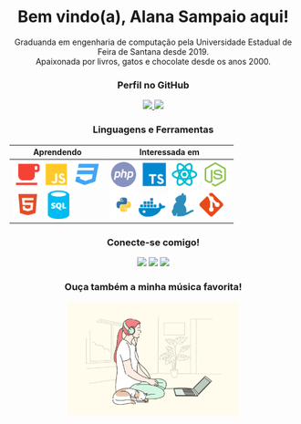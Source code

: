 <div align="center">
    <h1>Bem vindo(a), Alana Sampaio aqui!</h1>
      Graduanda em engenharia de computação pela Universidade Estadual de 
      Feira de Santana desde 2019.
      </br>
      Apaixonada por livros, gatos e chocolate desde os anos 2000.
</div>
  

  <h3 align="center">Perfil no GitHub</h3>
    <div align="center">
      <a href="https://github.com/AlanaSampaio">
        <img height="180em" src="https://github-readme-stats.vercel.app/api?username=AlanaSampaio&show_icons=true&theme=synthwave&include_all_commits=true&count_private=true"/>
      </a>

  <a href="https://github.com/AlanaSampaio">
      <img height="180em" src="https://github-readme-stats.vercel.app/api/top-langs/?username=AlanaSampaio&layout=compact&langs_count=6&theme=synthwave"/>
    </a>
  </div>

<div align="center">
<h3>Linguagens e Ferramentas</h3>
      
Aprendendo | Interessada em 
------------------- | -------------------
<img src="/assets/java.svg" alt="java" width="50"/><img src="/assets/javascript.svg" alt="javascript" width="50" /> <img src="/assets/css.svg" alt="css3" width="50"/> <br /> <img src="/assets/html.svg" alt="html5"  width="50"/> <img src="/assets/sql.svg" alt="sql" width="50"/> | <img src="/assets/php.svg" alt="php" width="50"/> <img src="/assets/typescript.svg" alt="typescript" width="50"/> <img src="/assets/react.svg" alt="react" width="50"/> <img src="/assets/nodejs.svg" alt="nodejs" width="50"/></br><img src="/assets/python.svg" alt="python"  width="50"/><img src="/assets/docker.svg" alt="docker" width="50"/> <img src="/assets/yarn.svg" alt="yarn" width="50"/><img src="/assets/git.svg" alt="git" width="50"/>
</div>

<h3 align="center">Conecte-se comigo!</h3>
 
<div align="center"> 
  <a href="https://www.instagram.com/a1la2na3/" target="_blank"><img src="https://img.shields.io/badge/-Instagram-%23E4405F?style=for-the-badge&logo=instagram&logoColor=white" target="_blank"></a>
  <a href = "alana.sampaio2000@gmail.com"><img src="https://img.shields.io/badge/-Gmail-%23333?style=for-the-badge&logo=gmail&logoColor=white" target="_blank"></a>
  <a href="https://www.linkedin.com/in/AlanaSampaio" target="_blank"><img src="https://img.shields.io/badge/-LinkedIn-%230077B5?style=for-the-badge&logo=linkedin&logoColor=white" target="_blank"></a> 
</div>


<div align="center">
<h3>Ouça também a minha música favorita!</h3>
<a href="https://www.youtube.com/watch?v=GxldQ9eX2wo">
  <img src="/assets/music.jpg" width="300" height="200" alt="Prévia do vídeo do YouTube">
</a>
</div>

